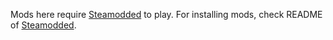 Mods here require [Steamodded](https://github.com/Steamopollys/Steamodded/) to play. For installing mods, check README of [Steamodded](https://github.com/Steamopollys/Steamodded/).
